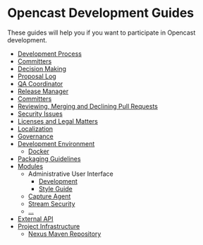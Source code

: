 Opencast Development Guides
===========================

These guides will help you if you want to participate in Opencast development.


- [Development Process](development-process.md)
- [Committers](committer.md)
- [Decision Making](decision-making)
- [Proposal Log](proposal-log.md)
- [QA Coordinator](qa-coordinator.md)
- [Release Manager](release-manager.md)
- [Committers](committer.md)
- [Reviewing, Merging and Declining Pull Requests](reviewing-and-merging.md)
- [Security Issues](security.md)
- [Licenses and Legal Matters](license.md)
- [Localization](localization.md)
- [Governance](governance.md)
- [Development Environment](development-environment.md)
    - [Docker](development-environment-docker.md)
- [Packaging Guidelines](packaging.md)
- [Modules](modules/index.md)
    - Administrative User Interface
        - [Development](modules/admin-ui/development.md)
        - [Style Guide](modules/admin-ui/style/index.md)
    - [Capture Agent](modules/capture-agent.md)
    - [Stream Security](modules/stream-security.md)
    - […](modules/index.md)
 - [External API](api/index.md)
 - [Project Infrastructure](infrastructure/index.md)
    - [Nexus Maven Repository](infrastructure/nexus.md)

